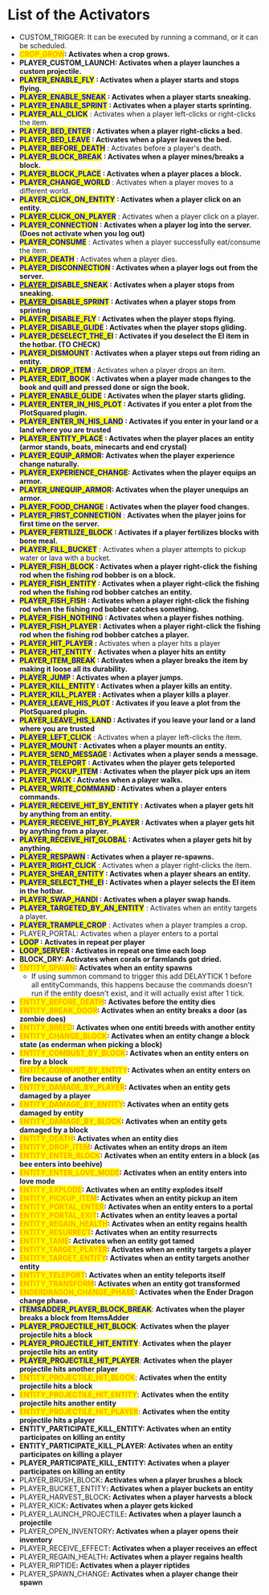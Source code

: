# List of the Activators

* CUSTOM\_TRIGGER: It can be executed by running a command, or it can be scheduled.
* <mark style="color:orange;">**CROP\_GROW**</mark>**: Activates when a crop grows.**
* **PLAYER\_CUSTOM\_LAUNCH: Activates when a player launches a custom projectile.**
* <mark style="color:blue;">**PLAYER\_ENABLE\_FLY**</mark>**&#x20; : Activates when a player starts and stops flying.**
* <mark style="color:blue;">**PLAYER\_ENABLE\_SNEAK**</mark>**&#x20; : Activates when a player starts sneaking.**
* <mark style="color:blue;">**PLAYER\_ENABLE\_SPRINT**</mark>**&#x20; : Activates when a player starts sprinting.**
* <mark style="color:blue;">**PLAYER\_ALL\_CLICK**</mark> : Activates when a player left-clicks or right-clicks the item.
* <mark style="color:blue;">**PLAYER\_BED\_ENTER**</mark>**&#x20; : Activates when a player right-clicks a bed.**
* <mark style="color:blue;">**PLAYER\_BED\_LEAVE**</mark>**&#x20; : Activates when a player leaves the bed.**
* <mark style="color:blue;">**PLAYER\_BEFORE\_DEATH**</mark> : Activates before a player's death.
* <mark style="color:blue;">**PLAYER\_BLOCK\_BREAK**</mark>**&#x20; : Activates when a player mines/breaks a block.**
* <mark style="color:blue;">**PLAYER\_BLOCK\_PLACE**</mark>**&#x20; : Activates when a player places a block.**
* <mark style="color:blue;">**PLAYER\_CHANGE\_WORLD**</mark> : Activates when a player moves to a different world.
* <mark style="color:blue;">**PLAYER\_CLICK\_ON\_ENTITY**</mark>**&#x20; : Activates when a player click on an entity.**
* <mark style="color:blue;">**PLAYER\_CLICK\_ON\_PLAYER**</mark> : Activates when a player click on a player.
* <mark style="color:blue;">**PLAYER\_CONNECTION**</mark>**&#x20; : Activates when a player log into the server. (Does not activate when you log out)**
* <mark style="color:blue;">**PLAYER\_CONSUME**</mark> : Activates when a player successfully eat/consume the item.
* <mark style="color:blue;">**PLAYER\_DEATH**</mark> : Activates when a player dies.
* <mark style="color:blue;">**PLAYER\_DISCONNECTION**</mark>**&#x20; : Activates when a player logs out from the server.**&#x20;
* [<mark style="color:blue;">**PLAYER\_D**</mark>](list-of-the-activators.md#player_desactive_sneak)<mark style="color:blue;">**ISABLE\_SNEAK**</mark>**&#x20;: Activates when a player stops from sneaking.**&#x20;
* [<mark style="color:blue;">**PLAYER\_D**</mark>](list-of-the-activators.md#player_desactive_sprint)<mark style="color:blue;">**ISABLE\_SPRINT**</mark>**&#x20;: Activates when a player stops from sprinting**
* <mark style="color:blue;">**PLAYER\_DISABLE\_FLY**</mark>**&#x20; : Activates when the player stops flying.**
* <mark style="color:blue;">**PLAYER\_DISABLE\_GLIDE**</mark>**&#x20;: Activates when the player stops gliding.**
* <mark style="color:blue;">**PLAYER\_DESELECT\_THE\_EI**</mark>**&#x20; : Activates if you deselect the EI item in the hotbar. (TO CHECK)**
* <mark style="color:blue;">**PLAYER\_DISMOUNT**</mark>**&#x20;: Activates when a player steps out from riding an entity.**&#x20;
* <mark style="color:blue;">**PLAYER\_DROP\_ITEM**</mark> : Activates when a player drops an item.
* <mark style="color:blue;">**PLAYER\_EDIT\_BOOK**</mark>**&#x20;: Activates when a player made changes to the book and quill and pressed done or sign the book.**
* <mark style="color:blue;">**PLAYER\_ENABLE\_GLIDE**</mark>**&#x20;: Activates when the player starts gliding.**
* <mark style="color:blue;">**PLAYER\_ENTER\_IN\_HIS\_PLOT**</mark>**&#x20; : Activates if you enter a plot from the PlotSquared plugin.**&#x20;
* <mark style="color:blue;">**PLAYER\_ENTER\_IN\_HIS\_LAND**</mark>**&#x20;: Activates if you enter in your land or a land where you are trusted**&#x20;
* <mark style="color:blue;">**PLAYER\_ENTITY\_PLACE**</mark>**&#x20;: Activates when the player places an entity (armor stands, boats, minecarts and end crystal)**&#x20;
* <mark style="color:blue;">**PLAYER\_EQUIP\_ARMOR**</mark>**: Activates when the player experience change naturally.**
* <mark style="color:blue;">**PLAYER\_EXPERIENCE\_CHANGE**</mark>**: Activates when the player equips an armor.**
* <mark style="color:blue;">**PLAYER\_UNEQUIP\_ARMOR**</mark>**: Activates when the player unequips an armor.**
* <mark style="color:blue;">**PLAYER\_FOOD\_CHANGE**</mark>**&#x20;: Activates when the player food changes.**
* <mark style="color:blue;">**PLAYER\_FIRST\_CONNECTION**</mark> : **Activates when the player joins for first time on the server.**
* <mark style="color:blue;">**PLAYER\_FERTILIZE\_BLOCK**</mark>**&#x20;: Activates if a player fertilizes blocks with bone meal.**
* <mark style="color:blue;">**PLAYER\_FILL\_BUCKET**</mark> : Activates when a player attempts to pickup water or lava with a bucket.
* <mark style="color:blue;">**PLAYER\_FISH\_BLOCK**</mark>**&#x20;: Activates when a player right-click the fishing rod when the fishing rod bobber is on a block.**
* <mark style="color:blue;">**PLAYER\_FISH\_ENTITY**</mark>**&#x20; : Activates when a player right-click the fishing rod when the fishing rod bobber catches an entity.**
* <mark style="color:blue;">**PLAYER\_FISH\_FISH**</mark>**&#x20; : Activates when a player right-click the fishing rod when the fishing rod bobber catches something.**
* <mark style="color:blue;">**PLAYER\_FISH\_NOTHING**</mark>**&#x20; : Activates when a player fishes nothing.**
* <mark style="color:blue;">**PLAYER\_FISH\_PLAYER**</mark>**&#x20; : Activates when a player right-click the fishing rod when the fishing rod bobber catches a player.**
* <mark style="color:blue;">**PLAYER\_HIT\_PLAYER**</mark> **:** Activates when a player hits a player
* <mark style="color:blue;">**PLAYER\_HIT\_ENTITY**</mark> : **Activates when a player hits an entity**&#x20;
* <mark style="color:blue;">**PLAYER\_ITEM\_BREAK**</mark>**&#x20; : Activates when a player breaks the item by making it loose all its durability.**
* <mark style="color:blue;">**PLAYER\_JUMP**</mark>**&#x20; : Activates when a player jumps.**
* <mark style="color:blue;">**PLAYER\_KILL\_ENTITY**</mark>**&#x20; : Activates when a player kills an entity.**
* <mark style="color:blue;">**PLAYER\_KILL\_PLAYER**</mark>&#x20;**&#x20;: Activates when a player kills a player**.
* <mark style="color:blue;">**PLAYER\_LEAVE\_HIS\_PLOT**</mark>**&#x20; : Activates if you leave a plot from the PlotSquared plugin.**
* <mark style="color:blue;">**PLAYER\_LEAVE\_HIS\_LAND**</mark>**&#x20;: Activates if you leave your land or a land where you are trusted**
* <mark style="color:blue;">**PLAYER\_LEFT\_CLICK**</mark> : Activates when a player left-clicks the item.
* <mark style="color:blue;">**PLAYER\_MOUNT**</mark>**&#x20;: Activates when a player mounts an entity.**&#x20;
* <mark style="color:blue;">**PLAYER\_SEND\_MESSAGE**</mark>**&#x20;: Activates when a player sends a message.**&#x20;
* <mark style="color:blue;">**PLAYER\_TELEPORT**</mark>**&#x20;: Activates when the player gets teleported**
* <mark style="color:blue;">**PLAYER\_PICKUP\_ITEM**</mark>**&#x20;: Activates when the player pick ups an item**
* <mark style="color:blue;">**PLAYER\_WALK**</mark>**&#x20; : Activates when a player walks.**
* <mark style="color:blue;">**PLAYER\_WRITE\_COMMAND**</mark>**&#x20; : Activates when a player enters commands.**
* <mark style="color:blue;">**PLAYER\_RECEIVE\_HIT\_BY\_ENTITY**</mark>&#x20;**&#x20;: Activates when a player gets hit by anything from an entity.**
* <mark style="color:blue;">**PLAYER\_RECEIVE\_HIT\_BY\_PLAYER**</mark>**&#x20; : Activates when a player gets hit by anything from a player.**
* <mark style="color:blue;">**PLAYER\_RECEIVE\_HIT\_GLOBAL**</mark>**&#x20; : Activates when a player gets hit by anything.**
* <mark style="color:blue;">**PLAYER\_RESPAWN**</mark>**&#x20; : Activates when a player re-spawns.**
* <mark style="color:blue;">**PLAYER\_RIGHT\_CLICK**</mark> : Activates when a player right-clicks the item.
* <mark style="color:blue;">**PLAYER\_SHEAR\_ENTITY**</mark>**&#x20; : Activates when a player shears an entity.**
* <mark style="color:blue;">**PLAYER\_SELECT\_THE\_EI**</mark>**&#x20; : Activates when a player selects the EI item in the hotbar.**&#x20;
* <mark style="color:blue;">**PLAYER\_SWAP\_HANDI**</mark>**&#x20; : Activates when a player swap hands.**&#x20;
* <mark style="color:blue;">**PLAYER\_TARGETED\_BY\_AN\_ENTITY**</mark> : Activates when an entity targets a player.
* <mark style="color:blue;">**PLAYER\_TRAMPLE\_CROP**</mark> : Activates when a player tramples a crop.
* PLAYER\_PORTAL: Activates when a player enters to a portal
* <mark style="color:blue;">**LOOP**</mark>**&#x20; : Activates in repeat per player**
* <mark style="color:blue;">**LOOP\_SERVER**</mark>**&#x20;: Activates in repeat one time each loop**
* **BLOCK\_DRY: Activates when corals or farmlands got dried.**
* <mark style="color:orange;">**ENTITY\_SPAWN**</mark>**: Activates when an entity spawns**
  * If using summon command to trigger this add DELAYTICK 1 before all entityCommands, this happens because the commands doesn't run if the entity doesn't exist, and it will actually exist after 1 tick.
* <mark style="color:orange;">**ENTITY\_BEFORE\_DEATH**</mark>**: Activates before the entity dies**
* <mark style="color:orange;">**ENTITY\_BREAK\_DOOR**</mark>**: Activates when an entity breaks a door (as zombie does)**
* <mark style="color:orange;">**ENTITY\_BREED**</mark>**: Activates when one entiti breeds with another entity**
* <mark style="color:orange;">**ENTITY\_CHANGE\_BLOCK**</mark>**: Activates when an entity change a block state (as enderman when picking a block)**
* <mark style="color:orange;">**ENTITY\_COMBUST\_BY\_BLOCK**</mark>**: Activates when an entity enters on fire by a block**
* <mark style="color:orange;">**ENTITY\_COMBUST\_BY\_ENTITY**</mark>**: Activates when an entity enters on fire because of another entity**
* <mark style="color:orange;">**ENTITY\_DAMAGE\_BY\_PLAYER**</mark>**: Activates when an entity gets damaged by a player**
* <mark style="color:orange;">**ENTITY\_DAMAGE\_BY\_ENTITY**</mark>**: Activates when an entity gets damaged by entity**
* <mark style="color:orange;">**ENTITY\_DAMAGE\_BY\_BLOCK**</mark>**: Activates when an entity gets damaged by a block**
* <mark style="color:orange;">**ENTITY\_DEATH**</mark>**: Activates when an entity dies**
* <mark style="color:orange;">**ENTITY\_DROP\_ITEM**</mark>**: Activates when an entity drops an item**
* <mark style="color:orange;">**ENTITY\_ENTER\_BLOCK**</mark>**: Activates when an entity enters in a block (as bee enters into beehive)**
* <mark style="color:orange;">**ENTITY\_ENTER\_LOVE\_MODE**</mark>**: Activates when an entity enters into love mode**
* <mark style="color:orange;">**ENTITY\_EXPLODE**</mark>**: Activates when an entity explodes itself**
* <mark style="color:orange;">**ENTITY\_PICKUP\_ITEM**</mark>**: Activates when an entity pickup an item**
* <mark style="color:orange;">**ENTITY\_PORTAL\_ENTER**</mark>**: Activates when an entity enters to a portal**
* <mark style="color:orange;">**ENTITY\_PORTAL\_EXIT**</mark>**: Activates when an entity leaves a portal**
* <mark style="color:orange;">**ENTITY\_REGAIN\_HEALTH**</mark>**: Activates when an entity regains health**
* <mark style="color:orange;">**ENTITY\_RESURRECT**</mark>**: Activates when an entity resurrects**
* <mark style="color:orange;">**ENTITY\_TAME**</mark>**: Activates when an entity got tamed**
* <mark style="color:orange;">**ENTITY\_TARGET\_PLAYER**</mark>**: Activates when an entity targets a player**
* <mark style="color:orange;">**ENTITY\_TARGET\_ENTITY**</mark>**: Activates when an entity targets another entity**
* <mark style="color:orange;">**ENTITY\_TELEPORT**</mark>**: Activates when an entity teleports itself**
* <mark style="color:orange;">**ENTITY\_TRANSFORM**</mark>**: Activates when an entity got transformed**
* <mark style="color:orange;">**ENDERDRAGON\_CHANGE\_PHASE**</mark>**: Activates when the Ender Dragon change phase.**
* <mark style="color:blue;">**ITEMSADDER\_PLAYER\_BLOCK\_BREAK**</mark>: **Activates when the player breaks a block from ItemsAdder**
* <mark style="color:blue;">**PLAYER\_PROJECTILE\_HIT\_BLOCK**</mark>: **Activates when the player projectile hits a block**
* <mark style="color:blue;">**PLAYER\_PROJECTILE\_HIT\_ENTITY**</mark>: **Activates when the player projectile hits an entity**
* <mark style="color:blue;">**PLAYER\_PROJECTILE\_HIT\_PLAYER**</mark>: **Activates when the player projectile hits another player**
* <mark style="color:orange;">**ENTITY\_PROJECTILE\_HIT\_BLOCK**</mark>: **Activates when the entity projectile hits a block**
* <mark style="color:orange;">**ENTITY\_PROJECTILE\_HIT\_ENTITY**</mark>: **Activates when the entity projectile hits another entity**
* <mark style="color:orange;">**ENTITY\_PROJECTILE\_HIT\_PLAYER**</mark>: **Activates when the entity projectile hits a player**
* **ENTITY\_PARTICIPATE\_KILL\_ENTITY: Activates when an entity participates on killing an entity**
* **ENTITY\_PARTICIPATE\_KILL\_PLAYER: Activates when an entity participates on killing a player**
* **PLAYER\_PARTICIPATE\_KILL\_ENTITY: Activates when a player participates on killing an entity**
* PLAYER\_BRUSH\_BLOC&#x4B;**: Activates when a player brushes a block**
* PLAYER\_BUCKET\_ENTIT&#x59;**: Activates when a player buckets an entity**
* PLAYER\_HARVEST\_BLOC&#x4B;**: Activates when a player harvests a block**
* PLAYER\_KIC&#x4B;**: Activates when a player gets kicked**
* PLAYER\_LAUNCH\_PROJECTIL&#x45;**: Activates when a player launch a projectile**
* PLAYER\_OPEN\_INVENTOR&#x59;**: Activates when a player opens their inventory**
* PLAYER\_RECEIVE\_EFFEC&#x54;**: Activates when a player receives an effect**
* PLAYER\_REGAIN\_HEALT&#x48;**: Activates when a player regains health**
* PLAYER\_RIPTID&#x45;**: Activates when a player riptides**
* PLAYER\_SPAWN\_CHANG&#x45;**: Activates when a player change their spawn**

